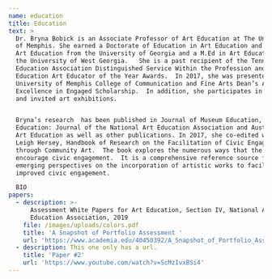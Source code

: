 ```yaml
---
name: education
title: Education
text: >
  Dr. Bryna Bobick is an Associate Professor of Art Education at The University
  of Memphis. She earned a Doctorate of Education in Art Education and a BFA in
  Art Education from the University of Georgia and a M.Ed in Art Education from
  the University of West Georgia.   She is a past recipient of the Tennessee Art
  Education Association Distinguished Service Within the Profession and Higher
  Education Art Educator of the Year Awards.  In 2017, she was presented the
  University of Memphis College of Communication and Fine Arts Dean’s Award for
  Excellence in Engaged Scholarship.  In addition, she participates in juried
  and invited art exhibitions.  


  Bryna’s research  has been published in Journal of Museum Education, Art
  Education: Journal of the National Art Education Association and Australian
  Art Education as well as other publications. In 2017, she co-edited with Dr.
  Leigh Hersey, Handbook of Research on the Facilitation of Civic Engagement
  through Community Art.  The book explores the numerous ways that the arts can
  encourage civic engagement.  It is a comprehensive reference source for
  emerging perspectives on the incorporation of artistic works to facilitate
  improved civic engagement.

  BIO
papers:
  - description: >-
      Assessment White Papers for Art Education, Section IV, National Art
      Education Association, 2019
    file: /images/uploads/colors.pdf
    title: 'A Snapshot of Portfolio Assessment '
    url: 'https://www.academia.edu/40450392/A_Snapshot_of_Portfolio_Assessment'
  - description: This one only has a url.
    title: 'Paper #2'
    url: 'https://www.youtube.com/watch?v=ScMzIvxBSi4'
---
```


